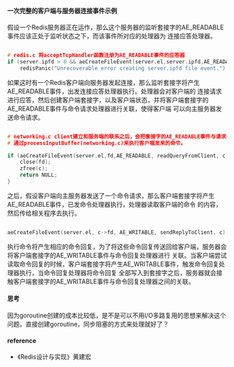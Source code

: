 
#### 一次完整的客户端与服务器连接事件示例

假设一个Redis服务器正在运作，那么这个服务器的监听套接字的AE_READABLE事件应该正处于监听状态之下，而该事件所对应的处理器为
连接应答处理器。

```c

# redis.c 将acceptTcpHandler函数注册为AE_READABLE事件的应答器
if (server.ipfd > 0 && aeCreateFileEvent(server.el,server.ipfd,AE_READABLE, acceptTcpHandler, NULL) == AE_ERR)
    redisPanic("Unrecoverable error creating server.ipfd file event.");

```

如果这时有一个Redis客户端向服务器发起连接，那么监听套接字将产生AE_READABLE事件，出发连接应答处理器执行。处理器会对客户端的
连接请求进行应答，然后创建客户端套接字，以及客户端状态，并将客户端套接字的AE_READABLE事件与命令请求处理器进行关联，使得客户端
可以向主服务器发送命令请求。

```c

# networking.c client建立和服务端的联系之后，会把套接字的AE_READABLE事件与请求处理器进行关联，这样发送过来的命令就可以被readQueryFromClient获取到，
# 通过processInputBuffer(networking.c)来执行客户端发来的命令。

if (aeCreateFileEvent(server.el,fd,AE_READABLE, readQueryFromClient, c) == AE_ERR) {
    close(fd);
    zfree(c);
    return NULL;
}
```

之后，假设客户端向主服务器发送了一个命令请求，那么客户端套接字将产生AE_READABLE事件，已发命令处理器执行，处理器读取客户端的命令
的内容，然后传给相关程序去执行。

```c

aeCreateFileEvent(server.el, c->fd, AE_WRITABLE, sendReplyToClient, c) == AE_ERR)
```

执行命令将产生相应的命令回复，为了将这些命令回复传送回给客户端，服务器会将客户端套接字的AE_WRITABLE事件与命令回复处理器进行
关联。当客户端尝试读取命令回复的时候，客户端套接字将产生AE_WRITABLE事件，触发命令回复处理器执行，当命令回复处理器将命令回复
全部写入到套接字之后，服务器就会接触客户端套接字的AE_WRITABLE事件与命令回复处理器之间的关联。


#### 思考

因为goroutine创建的成本比较低，是不是可以不用I/O多路复用的思想来解决这个问题。直接创建goroutine，同步阻塞的方式来处理就好了？

#### reference

* 《Redis设计与实现》黄建宏